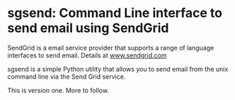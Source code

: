 # sgsend: Command Line interface to send email using SendGrid

SendGrid is a email service provider that supports a range of language interfaces to send email. Details at www.sendgrid.com

sgsend is a simple Python utility that allows you to send email from the unix command line via the Send Grid service.

This is version one. More to follow.
